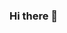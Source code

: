 ### Hi there 👋

<!--
**charleyoshi/charleyoshi** is a ✨ _special_ ✨ repository because its `README.md` (this file) appears on your GitHub profile.

Here are some ideas to get you started:

- 🔭 I’m currently working on a Flutter App for on-demand business
- 🌱 I’m currently learning AI, data analysis, ML
- 👯 I’m looking to collaborate on Python Projects
- 🤔 I’m looking for help with ...
- 💬 Ask me about ...
- 📫 How to reach me: charleyoshi2@gmail.com
- 😄 Pronouns: Hershey's
- ⚡ Fun fact: ...
-->
